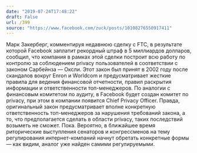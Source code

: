 ```yaml
---
date: "2019-07-24T17:48:22"
draft: False
url: /399
source: "https://www.facebook.com/zuck/posts/10108276550917411"
---
```


Марк Закерберг, комментируя недавнюю сделку с FTC, в результате которой Facebook заплатит рекордный штраф в 5 миллиардов долларов, сообщил, что компания в рамках этой сделки построит всю работу по контролю за соблюдением privacy пользователей в соответствии с законом Сарбейнза — Оксли. Этот закон был принят в 2002 году после скандалов вокруг Enron и Worldcom и предусматривает жесткие правила для ведения финансовой отчетности, правил раскрытия информации и ответственности топ-менеджеров. По аналогии с финансовым комитетом по аудиту, в Facebook будет создан комитет по privacy, при этом в компании появится Chief Privacy Officer. 
Правда, оригинальный закон предусматривает вполне конкретную ответственность топ-менеджеров за нарушения требований закона, а то, что предполагается сделать в области privacy, таких последствий возыметь не сможет. Пока. Вероятно, в ближайшее время риторические выступления сенаторов и конгрессменов на тему регулирования интернет-компаний начнут обретать конкретные формы — как видим, аналог уже найден самими регулируемыми.
